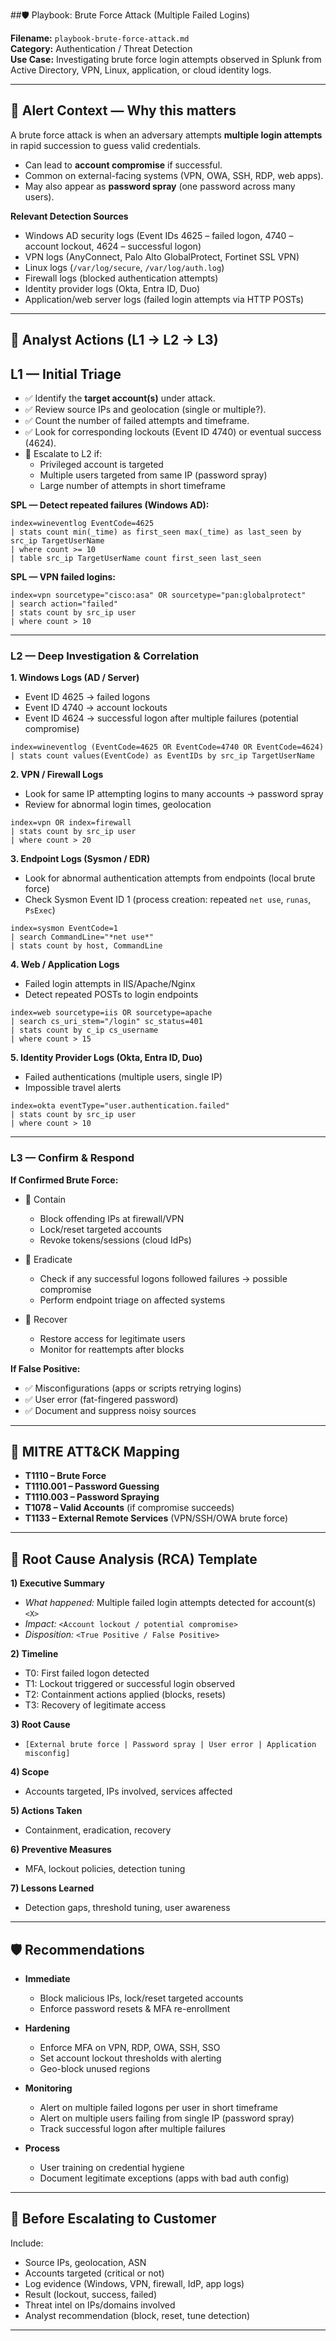 
##🛡️ Playbook: Brute Force Attack (Multiple Failed Logins)

**Filename:** `playbook-brute-force-attack.md`  
**Category:** Authentication / Threat Detection  
**Use Case:** Investigating brute force login attempts observed in Splunk from Active Directory, VPN, Linux, application, or cloud identity logs.

---

## 🎯 Alert Context — Why this matters
A brute force attack is when an adversary attempts **multiple login attempts** in rapid succession to guess valid credentials.  
- Can lead to **account compromise** if successful.  
- Common on external-facing systems (VPN, OWA, SSH, RDP, web apps).  
- May also appear as **password spray** (one password across many users).  

**Relevant Detection Sources**
- Windows AD security logs (Event IDs 4625 – failed logon, 4740 – account lockout, 4624 – successful logon)  
- VPN logs (AnyConnect, Palo Alto GlobalProtect, Fortinet SSL VPN)  
- Linux logs (`/var/log/secure`, `/var/log/auth.log`)  
- Firewall logs (blocked authentication attempts)  
- Identity provider logs (Okta, Entra ID, Duo)  
- Application/web server logs (failed login attempts via HTTP POSTs)

---

## 🧭 Analyst Actions (L1 → L2 → L3)

## L1 — Initial Triage
- ✅ Identify the **target account(s)** under attack.  
- ✅ Review source IPs and geolocation (single or multiple?).  
- ✅ Count the number of failed attempts and timeframe.  
- ✅ Look for corresponding lockouts (Event ID 4740) or eventual success (4624).  
- 🚩 Escalate to L2 if:
  - Privileged account is targeted  
  - Multiple users targeted from same IP (password spray)  
  - Large number of attempts in short timeframe  

**SPL — Detect repeated failures (Windows AD):**
```spl
index=wineventlog EventCode=4625
| stats count min(_time) as first_seen max(_time) as last_seen by src_ip TargetUserName
| where count >= 10
| table src_ip TargetUserName count first_seen last_seen
````

**SPL — VPN failed logins:**

```spl
index=vpn sourcetype="cisco:asa" OR sourcetype="pan:globalprotect"
| search action="failed"
| stats count by src_ip user
| where count > 10
```

---

### L2 — Deep Investigation & Correlation

**1. Windows Logs (AD / Server)**

* Event ID 4625 → failed logons
* Event ID 4740 → account lockouts
* Event ID 4624 → successful logon after multiple failures (potential compromise)

```spl
index=wineventlog (EventCode=4625 OR EventCode=4740 OR EventCode=4624)
| stats count values(EventCode) as EventIDs by src_ip TargetUserName
```

**2. VPN / Firewall Logs**

* Look for same IP attempting logins to many accounts → password spray
* Review for abnormal login times, geolocation

```spl
index=vpn OR index=firewall
| stats count by src_ip user
| where count > 20
```

**3. Endpoint Logs (Sysmon / EDR)**

* Look for abnormal authentication attempts from endpoints (local brute force)
* Check Sysmon Event ID 1 (process creation: repeated `net use`, `runas`, `PsExec`)

```spl
index=sysmon EventCode=1
| search CommandLine="*net use*"
| stats count by host, CommandLine
```

**4. Web / Application Logs**

* Failed login attempts in IIS/Apache/Nginx
* Detect repeated POSTs to login endpoints

```spl
index=web sourcetype=iis OR sourcetype=apache
| search cs_uri_stem="/login" sc_status=401
| stats count by c_ip cs_username
| where count > 15
```

**5. Identity Provider Logs (Okta, Entra ID, Duo)**

* Failed authentications (multiple users, single IP)
* Impossible travel alerts

```spl
index=okta eventType="user.authentication.failed"
| stats count by src_ip user
| where count > 10
```

---

### L3 — Confirm & Respond

**If Confirmed Brute Force:**

* 🛑 Contain

  * Block offending IPs at firewall/VPN
  * Lock/reset targeted accounts
  * Revoke tokens/sessions (cloud IdPs)
* 🔎 Eradicate

  * Check if any successful logons followed failures → possible compromise
  * Perform endpoint triage on affected systems
* 🔁 Recover

  * Restore access for legitimate users
  * Monitor for reattempts after blocks

**If False Positive:**

* ✅ Misconfigurations (apps or scripts retrying logins)
* ✅ User error (fat-fingered password)
* ✅ Document and suppress noisy sources

---

## 🧩 MITRE ATT\&CK Mapping

* **T1110 – Brute Force**
* **T1110.001 – Password Guessing**
* **T1110.003 – Password Spraying**
* **T1078 – Valid Accounts** (if compromise succeeds)
* **T1133 – External Remote Services** (VPN/SSH/OWA brute force)

---

## 📝 Root Cause Analysis (RCA) Template

**1) Executive Summary**

* *What happened:* Multiple failed login attempts detected for account(s) `<X>`
* *Impact:* `<Account lockout / potential compromise>`
* *Disposition:* `<True Positive / False Positive>`

**2) Timeline**

* T0: First failed logon detected
* T1: Lockout triggered or successful login observed
* T2: Containment actions applied (blocks, resets)
* T3: Recovery of legitimate access

**3) Root Cause**

* `[External brute force | Password spray | User error | Application misconfig]`

**4) Scope**

* Accounts targeted, IPs involved, services affected

**5) Actions Taken**

* Containment, eradication, recovery

**6) Preventive Measures**

* MFA, lockout policies, detection tuning

**7) Lessons Learned**

* Detection gaps, threshold tuning, user awareness

---

## 🛡 Recommendations

* **Immediate**

  * Block malicious IPs, lock/reset targeted accounts
  * Enforce password resets & MFA re-enrollment

* **Hardening**

  * Enforce MFA on VPN, RDP, OWA, SSH, SSO
  * Set account lockout thresholds with alerting
  * Geo-block unused regions

* **Monitoring**

  * Alert on multiple failed logons per user in short timeframe
  * Alert on multiple users failing from single IP (password spray)
  * Track successful logon after multiple failures

* **Process**

  * User training on credential hygiene
  * Document legitimate exceptions (apps with bad auth config)

---

## 📎 Before Escalating to Customer

Include:

* Source IPs, geolocation, ASN
* Accounts targeted (critical or not)
* Log evidence (Windows, VPN, firewall, IdP, app logs)
* Result (lockout, success, failed)
* Threat intel on IPs/domains involved
* Analyst recommendation (block, reset, tune detection)

---
